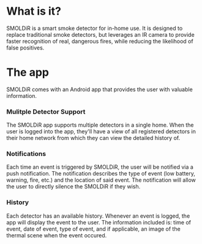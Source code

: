 # What is it?
SMOLDiR is a smart smoke detector for in-home use. It is designed to replace traditional smoke detectors, but leverages an IR camera to provide faster recognition of real, dangerous fires, while reducing the likelihood of false positives.

# The app
SMOLDiR comes with an Android app that provides the user with valuable information. 

### Mulitple Detector Support
The SMOLDiR app supports multiple detectors in a single home. When the user is logged into the app, they'll have a view of all registered detectors in their home network from which they can view the detailed history of.

### Notifications
Each time an event is triggered by SMOLDiR, the user will be notified via a push notification. The notification describes the type of event (low battery, warning, fire, etc.) and the location of said event. The notification will allow the user to directly silence the SMOLDiR if they wish.

### History
Each detector has an available history. Whenever an event is logged, the app will display the event to the user. The information included is: time of event, date of event, type of event, and if applicable, an image of the thermal scene when the event occured.
